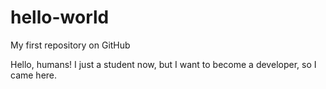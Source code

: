 # hello-world
My first repository on GitHub


Hello, humans! I just a student now, but I want to become a developer, so I came here.
